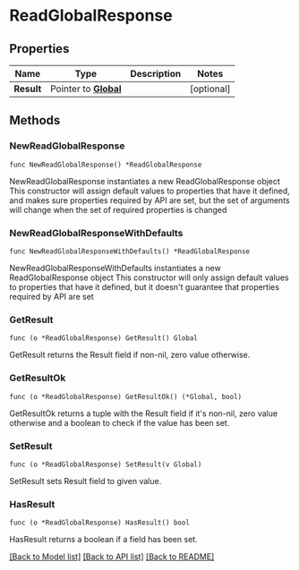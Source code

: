 # ReadGlobalResponse

## Properties

Name | Type | Description | Notes
------------ | ------------- | ------------- | -------------
**Result** | Pointer to [**Global**](Global.md) |  | [optional] 

## Methods

### NewReadGlobalResponse

`func NewReadGlobalResponse() *ReadGlobalResponse`

NewReadGlobalResponse instantiates a new ReadGlobalResponse object
This constructor will assign default values to properties that have it defined,
and makes sure properties required by API are set, but the set of arguments
will change when the set of required properties is changed

### NewReadGlobalResponseWithDefaults

`func NewReadGlobalResponseWithDefaults() *ReadGlobalResponse`

NewReadGlobalResponseWithDefaults instantiates a new ReadGlobalResponse object
This constructor will only assign default values to properties that have it defined,
but it doesn't guarantee that properties required by API are set

### GetResult

`func (o *ReadGlobalResponse) GetResult() Global`

GetResult returns the Result field if non-nil, zero value otherwise.

### GetResultOk

`func (o *ReadGlobalResponse) GetResultOk() (*Global, bool)`

GetResultOk returns a tuple with the Result field if it's non-nil, zero value otherwise
and a boolean to check if the value has been set.

### SetResult

`func (o *ReadGlobalResponse) SetResult(v Global)`

SetResult sets Result field to given value.

### HasResult

`func (o *ReadGlobalResponse) HasResult() bool`

HasResult returns a boolean if a field has been set.


[[Back to Model list]](../README.md#documentation-for-models) [[Back to API list]](../README.md#documentation-for-api-endpoints) [[Back to README]](../README.md)


